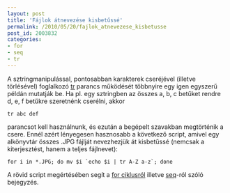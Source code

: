 ```yaml
---
layout: post
title: 'Fájlok átnevezése kisbetűssé'
permalink: /2010/05/20/fajlok_atnevezese_kisbetusse
post_id: 2003832
categories: 
- for
- seq
- tr
---
```


A sztringmanipulással, pontosabban karakterek cseréjével (illetve törlésével) foglalkozó 
[tr](http://linux.about.com/library/cmd/blcmdl1_tr.htm) parancs működését többnyire egy igen egyszerű példán mutatják be. Ha pl. egy sztringben az összes a, b, c betűket rendre d, e, f betűkre szeretnénk cserélni, akkor 
```
tr abc def
``` 
parancsot kell használnunk, és ezután a begépelt szavakban megtörténik a csere. 
Ennél azért lényegesen hasznosabb a következő script, amivel egy alkönyvtár összes .JPG fájlját nevezhezjük át kisbetűssé (nemcsak a kiterjesztést, hanem a teljes fájlnevet): 
```
for i in *.JPG; do mv $i `echo $i | tr A-Z a-z`; done
``` 
A rövid script megértésében segít a 
[for ciklusról](/2010/05/17/bash_for_ciklus) illetve 
[seq](/2010/04/08/seq)-ról szóló bejegyzés.